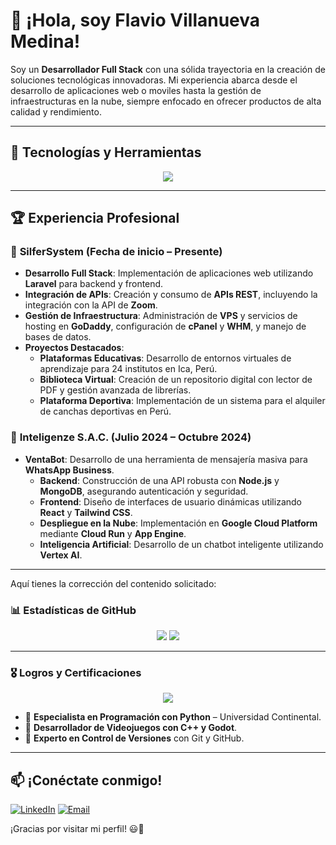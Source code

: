 # 👋 ¡Hola, soy Flavio Villanueva Medina!

Soy un **Desarrollador Full Stack** con una sólida trayectoria en la creación de soluciones tecnológicas innovadoras. Mi experiencia abarca desde el desarrollo de aplicaciones web o moviles hasta la gestión de infraestructuras en la nube, siempre enfocado en ofrecer productos de alta calidad y rendimiento.

---

## 🚀 Tecnologías y Herramientas

<p align="center">
  <a href="https://skillicons.dev">
    <img src="https://skillicons.dev/icons?i=react,vue,nodejs,python,django,java,kotlin,androidstudio,bootstrap,tailwind,maven,mysql,postgresql,sqlite,mongodb,postgres,azure,gcp,linux,ubuntu,docker,jenkins,git,github,gitlab,postman,vite,nextjs,vercel,visualstudio,vscode,npm,pnpm,astro,godot,arduino,c,cpp,angular" />
  </a>
</p>

---

## 🏆 Experiencia Profesional

### 🔹 **SilferSystem** (Fecha de inicio – Presente)
- **Desarrollo Full Stack**: Implementación de aplicaciones web utilizando **Laravel** para backend y frontend.
- **Integración de APIs**: Creación y consumo de **APIs REST**, incluyendo la integración con la API de **Zoom**.
- **Gestión de Infraestructura**: Administración de **VPS** y servicios de hosting en **GoDaddy**, configuración de **cPanel** y **WHM**, y manejo de bases de datos.
- **Proyectos Destacados**:
  - **Plataformas Educativas**: Desarrollo de entornos virtuales de aprendizaje para 24 institutos en Ica, Perú.
  - **Biblioteca Virtual**: Creación de un repositorio digital con lector de PDF y gestión avanzada de librerías.
  - **Plataforma Deportiva**: Implementación de un sistema para el alquiler de canchas deportivas en Perú.

### 🔹 **Inteligenze S.A.C.** (Julio 2024 – Octubre 2024)
- **VentaBot**: Desarrollo de una herramienta de mensajería masiva para **WhatsApp Business**.
  - **Backend**: Construcción de una API robusta con **Node.js** y **MongoDB**, asegurando autenticación y seguridad.
  - **Frontend**: Diseño de interfaces de usuario dinámicas utilizando **React** y **Tailwind CSS**.
  - **Despliegue en la Nube**: Implementación en **Google Cloud Platform** mediante **Cloud Run** y **App Engine**.
  - **Inteligencia Artificial**: Desarrollo de un chatbot inteligente utilizando **Vertex AI**.

---

Aquí tienes la corrección del contenido solicitado:

### 📊 Estadísticas de GitHub

<p align="center">
  <img src="https://github-readme-stats.vercel.app/api?username=XatoPo&show_icons=true&theme=graywhite&hide=prs,issues" />
  <img src="https://github-readme-stats.vercel.app/api/top-langs/?username=XatoPo&layout=compact&theme=graywhite" />
</p>

---

### 🎖️ Logros y Certificaciones

<p align="center">
  <img src="https://github-profile-trophy.vercel.app/?username=XatoPo&theme=oldie&column=5&margin-w=15&margin-h=15&titles=Commits,Repositories,Stars" />
</p>


- 🏅 **Especialista en Programación con Python** – Universidad Continental.
- 🏅 **Desarrollador de Videojuegos con C++ y Godot**.
- 🏅 **Experto en Control de Versiones** con Git y GitHub.

---

## 📫 ¡Conéctate conmigo!

[![LinkedIn](https://img.shields.io/badge/LinkedIn-Flavio%20Villanueva%20Medina-blue?style=for-the-badge&logo=linkedin)](https://www.linkedin.com/in/flavio-sebastian-villanueva-medina-072343210)
[![Email](https://img.shields.io/badge/Email-flaviovm2013%40gmail.com-red?style=for-the-badge&logo=gmail)](mailto:flaviovm2013@gmail.com)

¡Gracias por visitar mi perfil! 😃🚀
